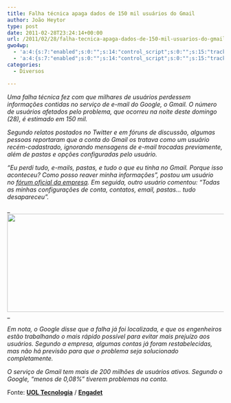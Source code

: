 ```yaml
---
title: Falha técnica apaga dados de 150 mil usuários do Gmail
author: João Heytor
type: post
date: 2011-02-28T23:24:14+00:00
url: /2011/02/28/falha-tecnica-apaga-dados-de-150-mil-usuarios-do-gmail/
gwo4wp:
  - 'a:4:{s:7:"enabled";s:0:"";s:14:"control_script";s:0:"";s:15:"tracking_script";s:0:"";s:17:"conversion_script";s:0:"";}'
  - 'a:4:{s:7:"enabled";s:0:"";s:14:"control_script";s:0:"";s:15:"tracking_script";s:0:"";s:17:"conversion_script";s:0:"";}'
categories:
  - Diversos

---
```

_Uma falha técnica fez com que milhares de usuários perdessem informações contidas no serviço de e-mail do Google, o Gmail. O número de usuários afetados pelo problema, que ocorreu na noite deste domingo (28), é estimado em 150 mil._

_Segundo relatos postados no Twitter e em fóruns de discussão, algumas pessoas reportaram que a conta do Gmail os tratava como um usuário recém-cadastrado, ignorando mensagens de e-mail trocadas previamente, além de pastas e opções configuradas pelo usuário._

_“Eu perdi tudo, e-mails, pastas, e tudo o que eu tinha no Gmail. Porque isso aconteceu? Como posso reaver minha informações”, postou um usuário no <a href="http://www.google.com/support/forum/p/gmail/thread?tid=3064c61f77cd0f46&hl=en" target="_blank" class="broken_link">fórum oficial da empresa</a>. Em seguida, outro usuário comentou: “Todas as minhas configurações de conta, contatos, email, pastas… tudo desapareceu”._

____[<img loading="lazy" title="gmail700" src="/img/sites/4/2011/02/gmail700.jpg" alt="" width="700" height="228" />][1]___  
_ 

_Em nota, o Google disse que a falha já foi localizada, e que os engenheiros estão trabalhando o mais rápido possível para evitar mais prejuízo aos usuários. Segundo a empresa, algumas contas já foram restabelecidas, mas não há previsão para que o problema seja solucionado completamente._

_O serviço de Gmail tem mais de 200 milhões de usuários ativos. Segundo o Google, “menos de 0,08%” tiverem problemas na conta._

Fonte: **<a href="http://uoltecnologia.blogosfera.uol.com.br/2011/02/28/milhares-de-usuarios-tem-os-dados-apagados-do-gmail/" target="_blank">UOL Tecnologia</a>** / **<a href="http://www.engadget.com/2011/02/27/gmail-accidentally-resetting-accounts-years-of-correspondence-v" target="_blank">Engadet</a>**

&nbsp;

 [1]: /img/sites/4/2011/02/gmail700.jpg